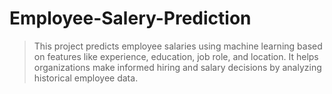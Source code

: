# Employee-Salery-Prediction
> This project predicts employee salaries using machine learning based on features like experience, education, job role, and location. It helps organizations make informed hiring and salary decisions by analyzing historical employee data.

